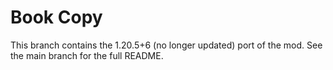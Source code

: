 # Book Copy

This branch contains the 1.20.5+6 (no longer updated) port of the mod. See the main branch for the full README.
